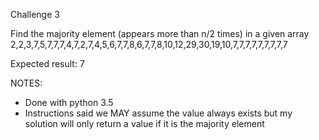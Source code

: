 Challenge 3

Find the majority element (appears more than n/2 times) in a given array
2,2,3,7,5,7,7,7,4,7,2,7,4,5,6,7,7,8,6,7,7,8,10,12,29,30,19,10,7,7,7,7,7,7,7,7,7

Expected result: 7

NOTES:

- Done with python 3.5
- Instructions said we MAY assume the value always exists but my solution will only return a value if it is the majority element




